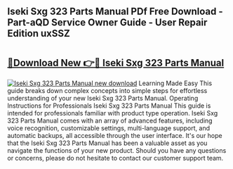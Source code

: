 ## Iseki Sxg 323 Parts Manual PDf Free Download - Part-aQD Service Owner Guide - User Repair Edition uxSSZ

# <h2><a href="http://bc71378.oget.top/?id=Iseki+Sxg+323+Parts+Manual">🔗Download New 👉🔴 Iseki Sxg 323 Parts Manual</a></h2>

[![Iseki Sxg 323 Parts Manual new download](https://i.imgur.com/5g1atiW.png)](http://bc71378.oget.top/?id=Iseki+Sxg+323+Parts+Manual)
Learning Made Easy This guide breaks down complex concepts into simple steps for effortless understanding of your new Iseki Sxg 323 Parts Manual. Operating Instructions for Professionals Iseki Sxg 323 Parts Manual This guide is intended for professionals familiar with product type operation. Iseki Sxg 323 Parts Manual comes with an array of advanced features, including voice recognition, customizable settings, multi-language support, and automatic backups, all accessible through the user interface. It's our hope that the Iseki Sxg 323 Parts Manual has been a valuable asset as you navigate the functions of your new product. Should you have any questions or concerns, please do not hesitate to contact our customer support team.
